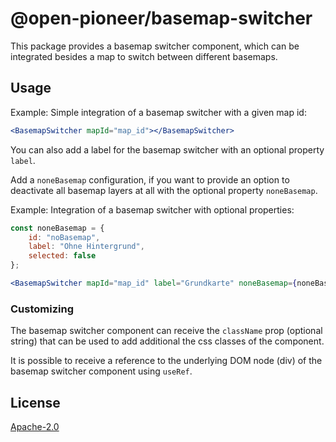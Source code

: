 # @open-pioneer/basemap-switcher

This package provides a basemap switcher component, which can be integrated besides a map to switch between different basemaps.

## Usage

Example: Simple integration of a basemap switcher with a given map id:

```jsx
<BasemapSwitcher mapId="map_id"></BasemapSwitcher>
```

You can also add a label for the basemap switcher with an optional property `label`.

Add a `noneBasemap` configuration, if you want to provide an option to deactivate all basemap layers at all with the optional property `noneBasemap`.

Example: Integration of a basemap switcher with optional properties:

```js
const noneBasemap = {
    id: "noBasemap",
    label: "Ohne Hintergrund",
    selected: false
};
```

```jsx
<BasemapSwitcher mapId="map_id" label="Grundkarte" noneBasemap={noneBasemap}></BasemapSwitcher>
```

### Customizing

The basemap switcher component can receive the `className` prop (optional string) that can be used to add additional the css classes of the component.

It is possible to receive a reference to the underlying DOM node (div) of the basemap switcher component using `useRef`.

## License

[Apache-2.0](https://www.apache.org/licenses/LICENSE-2.0)
